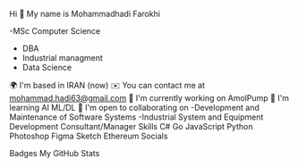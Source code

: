 Hi 👋 My name is Mohammadhadi Farokhi

-MSc Computer Science
- DBA
- Industrial managment
- Data Science

🌍  I'm based in IRAN (now)
✉️  You can contact me at mohammad.hadi63@gmail.com
🚀  I'm currently working on AmolPump
🧠  I'm learning AI ML/DL
🤝  I'm open to collaborating on -Development and Maintenance of Software Systems -Industrial System and Equipment Development Consultant/Manager
Skills
C#
Go
JavaScript
Python
Photoshop
Figma
Sketch
Ethereum
Socials







Badges
My GitHub Stats



